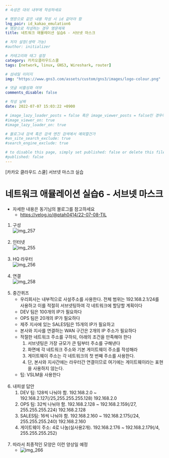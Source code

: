 ```yaml
---
# 속성은 대쉬 내부에 작성하세요

# 영문으로 같은 내용 작성 시 id 같아야 함
lng_pair: id_kakao_emulation6
# 영문으로 작성하는 경우 영문제목
title: 네트워크 애뮬레이션 실습6 - 서브넷 마스크

# 저자 설정(생략 가능)
#author: initializer

# 카테고리와 태그 설정
category: 카카오클라우드스쿨
tags: [network, linux, GNS3, Wireshark, router]

# 섬네일 이미지
img: "https://www.gns3.com/assets/custom/gns3/images/logo-colour.png"

# 댓글 비활성화 여부
comments_disable: false

# 작성 날짜
date: 2022-07-07 15:03:22 +0900

# image_lazy_loader_posts = false 혹은 image_viewer_posts = false인 경우에만 사용하세요
#image_viewer_on: true
#image_lazy_loader_on: true

# 블로그내 검색 혹은 검색 엔진 검색에서 예외할건가
#on_site_search_exclude: true
#search_engine_exclude: true

# to disable this page, simply set published: false or delete this file
#published: false
---
```


<!-- outline-start -->

[카카오 클라우드 스쿨] 서브넷 마스크 실습

<!-- outline-end -->



# 네트워크 애뮬레이션 실습6 - 서브넷 마스크

* 자세한 내용은 동기님의 블로그를 참고하세요
  * https://velog.io/@ptah0414/22-07-08-TIL


1. 구성 <br> ![img_257](https://user-images.githubusercontent.com/104918800/178200197-5b3b34ed-d3b5-4749-a8a2-667d319ca96b.png)  <br> <br>
2. 인터넷  <br> ![img_255](https://user-images.githubusercontent.com/104918800/178200193-b9ea51ee-ddba-4f23-a538-a71873ba5b5e.png)  <br> <br>
3. HQ 라우터  <br> ![img_256](https://user-images.githubusercontent.com/104918800/178200195-7b4f8063-55f9-4418-b0a5-e99e486e0f54.png)  <br> <br>
4. 연결  <br> ![img_258](https://user-images.githubusercontent.com/104918800/178200198-9be42ff6-ba22-4cd3-a76e-d6f23513ad61.png)  <br> <br>
5. 중간퀴즈
   * 우리회사는 내부적으로 사설주소를 사용한다. 전체 범위는 192.168.2.1/24를 사용하고 이를 적절히 서브넷팅하여 각 네트워크에 할당할 계획이다
   * DEV 팀은 100개의 IP가 필요하다
   * OPS 팀은 20개의 IP가 필요하다
   * 제주 지사에 있는 SALES팀은 15개의 IP가 필요하고
   * 본사와 지사를 연결하는 WAN 구간은 2개의 IP 주소가 필요하다
   * 적절한 네트워크 주소를 구하되, 아래의 조건을 만족해야 한다
     1. 서브넷팅은 가장 규모가 큰 팀부터 주소를 구해낸다
     2. 화면에 각 네트워크 주소와 기본 게이트웨이 주소를 작성해라
     3. 게이트웨이 주소는 각 네트워크의 첫 번째 주소를 사용한다.
     4. 단, 본사와 지사간에는 라우터간 연결이므로 여기에는 게이트웨이라는 표현을 사용하지 않는다.
   * 팁: VSLM을 사용한다  <br> <br>
6. 내피셜 답안
   1. DEV 팀: 128씩 나눠야 함. 192.168.2.0 ~ 192.168.2.127(/25,255.255.255.128) 192.168.2.0
   2. OPS 팀: 32씩 나눠야 함. 192.168.2.128 ~ 192.168.2.159(/27, 255.255.255.224) 192.168.2.128
   3. SALES팀: 16씩 나눠야 함. 192.168.2.160 ~ 192.168.2.175(/24, 255.255.255.240) 192.168.2.160
   4. 게이트웨이 주소: 4로 나눔(실사용2개). 192.168.2.176 ~ 192.168.2.179(/4, 255.255.255.252)  <br> <br>
7. 따라서 최종적인 모양은 이런 양상일 예정
   * ![img_266](https://user-images.githubusercontent.com/104918800/178200215-10917942-b80d-4f15-9e1f-8edd97a15600.png)
